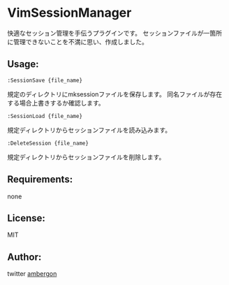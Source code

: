 VimSessionManager
=================
快適なセッション管理を手伝うプラグインです。
セッションファイルが一箇所に管理できないことを不満に思い、作成しました。

Usage:
------
```
:SessionSave {file_name}
```
規定のディレクトリにmksessionファイルを保存します。
同名ファイルが存在する場合上書きするか確認します。

```
:SessionLoad {file_name}
```
規定ディレクトリからセッションファイルを読み込みます。

```
:DeleteSession {file_name}
```
規定ディレクトリからセッションファイルを削除します。


Requirements:
-------------
none

License:
--------
MIT

Author:
-------
twitter
[ambergon](https://twitter.com/Sc_lFoxGon)


